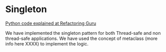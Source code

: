 # Singleton

[Python code explained at Refactoring Guru](https://refactoring.guru/es/design-patterns/singleton/python/example#example-0)


We have implemented the singleton pattern for both Thread-safe and non thread-safe applications.
We have used the concept of metaclass (more info here XXXX) to implement the logic.